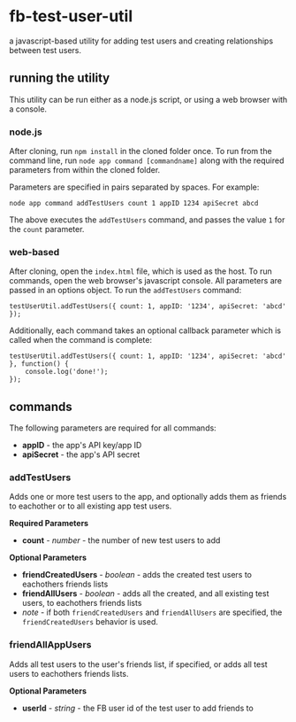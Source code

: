 fb-test-user-util
=================

a javascript-based utility for adding test users and creating relationships between test users.

## running the utility

This utility can be run either as a node.js script, or using a web browser with a console.

### node.js

After cloning, run `npm install` in the cloned folder once. To run from the command line, run `node app command [commandname]` along with the required parameters from within the cloned folder.

Parameters are specified in pairs separated by spaces. For example:

    node app command addTestUsers count 1 appID 1234 apiSecret abcd

The above executes the `addTestUsers` command, and passes the value `1` for the `count` parameter.

### web-based

After cloning, open the `index.html` file, which is used as the host. To run commands, open the web browser's javascript console. All parameters are passed in an options object. To run the `addTestUsers` command:

    testUserUtil.addTestUsers({ count: 1, appID: '1234', apiSecret: 'abcd' });

Additionally, each command takes an optional callback parameter which is called when the command is complete:

    testUserUtil.addTestUsers({ count: 1, appID: '1234', apiSecret: 'abcd' }, function() {
        console.log('done!');
    });

## commands

The following parameters are required for all commands:

* **appID** - the app's API key/app ID
* **apiSecret** - the app's API secret

### addTestUsers
Adds one or more test users to the app, and optionally adds them as friends to eachother or to all existing app test users.

**Required Parameters**
  * **count** - *number* - the number of new test users to add

**Optional Parameters**
  * **friendCreatedUsers** - *boolean* - adds the created test users to eachothers friends lists
  * **friendAllUsers** - *boolean* - adds all the created, and all existing test users, to eachothers friends lists
  * *note* - if both `friendCreatedUsers` and `friendAllUsers` are specified, the `friendCreatedUsers` behavior is used.

### friendAllAppUsers
Adds all test users to the user's friends list, if specified, or adds all test users to eachothers friends lists.

**Optional Parameters**
  * **userId** - *string* - the FB user id of the test user to add friends to

### 